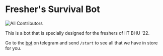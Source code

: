 # Fresher's Survival Bot

<!-- ALL-CONTRIBUTORS-BADGE:START - Do not remove or modify this section -->

![All Contributors](https://img.shields.io/badge/all_contributors-13-orange.svg?style=flat-square)

<!-- ALL-CONTRIBUTORS-BADGE:END -->

This is a bot that is specially designed for the freshers of IIT BHU '22.

Go to the [bot](https://t.me/freshersSurvivalBot) on telegram and send `/start` to see all that we have in store for you.
